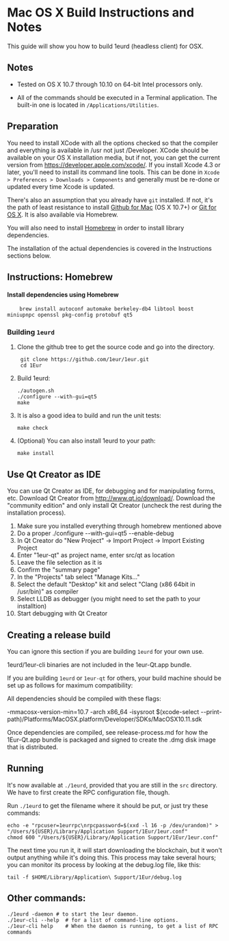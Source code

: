 Mac OS X Build Instructions and Notes
====================================
This guide will show you how to build 1eurd (headless client) for OSX.

Notes
-----

* Tested on OS X 10.7 through 10.10 on 64-bit Intel processors only.

* All of the commands should be executed in a Terminal application. The
built-in one is located in `/Applications/Utilities`.

Preparation
-----------

You need to install XCode with all the options checked so that the compiler
and everything is available in /usr not just /Developer. XCode should be
available on your OS X installation media, but if not, you can get the
current version from https://developer.apple.com/xcode/. If you install
Xcode 4.3 or later, you'll need to install its command line tools. This can
be done in `Xcode > Preferences > Downloads > Components` and generally must
be re-done or updated every time Xcode is updated.

There's also an assumption that you already have `git` installed. If
not, it's the path of least resistance to install [Github for Mac](https://mac.github.com/)
(OS X 10.7+) or
[Git for OS X](https://code.google.com/p/git-osx-installer/). It is also
available via Homebrew.

You will also need to install [Homebrew](http://brew.sh) in order to install library
dependencies.

The installation of the actual dependencies is covered in the Instructions
sections below.

Instructions: Homebrew
----------------------

#### Install dependencies using Homebrew

        brew install autoconf automake berkeley-db4 libtool boost miniupnpc openssl pkg-config protobuf qt5

### Building `1eurd`

1. Clone the github tree to get the source code and go into the directory.

        git clone https://github.com/1eur/1eur.git
        cd 1Eur

2.  Build 1eurd:

        ./autogen.sh
        ./configure --with-gui=qt5
        make

3.  It is also a good idea to build and run the unit tests:

        make check

4.  (Optional) You can also install 1eurd to your path:

        make install

Use Qt Creator as IDE
------------------------
You can use Qt Creator as IDE, for debugging and for manipulating forms, etc.
Download Qt Creator from http://www.qt.io/download/. Download the "community edition" and only install Qt Creator (uncheck the rest during the installation process).

1. Make sure you installed everything through homebrew mentioned above
2. Do a proper ./configure --with-gui=qt5 --enable-debug
3. In Qt Creator do "New Project" -> Import Project -> Import Existing Project
4. Enter "1eur-qt" as project name, enter src/qt as location
5. Leave the file selection as it is
6. Confirm the "summary page"
7. In the "Projects" tab select "Manage Kits..."
8. Select the default "Desktop" kit and select "Clang (x86 64bit in /usr/bin)" as compiler
9. Select LLDB as debugger (you might need to set the path to your installtion)
10. Start debugging with Qt Creator

Creating a release build
------------------------
You can ignore this section if you are building `1eurd` for your own use.

1eurd/1eur-cli binaries are not included in the 1eur-Qt.app bundle.

If you are building `1eurd` or `1eur-qt` for others, your build machine should be set up
as follows for maximum compatibility:

All dependencies should be compiled with these flags:

 -mmacosx-version-min=10.7
 -arch x86_64
 -isysroot $(xcode-select --print-path)/Platforms/MacOSX.platform/Developer/SDKs/MacOSX10.11.sdk

Once dependencies are compiled, see release-process.md for how the 1Eur-Qt.app
bundle is packaged and signed to create the .dmg disk image that is distributed.

Running
-------

It's now available at `./1eurd`, provided that you are still in the `src`
directory. We have to first create the RPC configuration file, though.

Run `./1eurd` to get the filename where it should be put, or just try these
commands:

    echo -e "rpcuser=1eurrpc\nrpcpassword=$(xxd -l 16 -p /dev/urandom)" > "/Users/${USER}/Library/Application Support/1Eur/1eur.conf"
    chmod 600 "/Users/${USER}/Library/Application Support/1Eur/1eur.conf"

The next time you run it, it will start downloading the blockchain, but it won't
output anything while it's doing this. This process may take several hours;
you can monitor its process by looking at the debug.log file, like this:

    tail -f $HOME/Library/Application\ Support/1Eur/debug.log

Other commands:
-------

    ./1eurd -daemon # to start the 1eur daemon.
    ./1eur-cli --help  # for a list of command-line options.
    ./1eur-cli help    # When the daemon is running, to get a list of RPC commands
